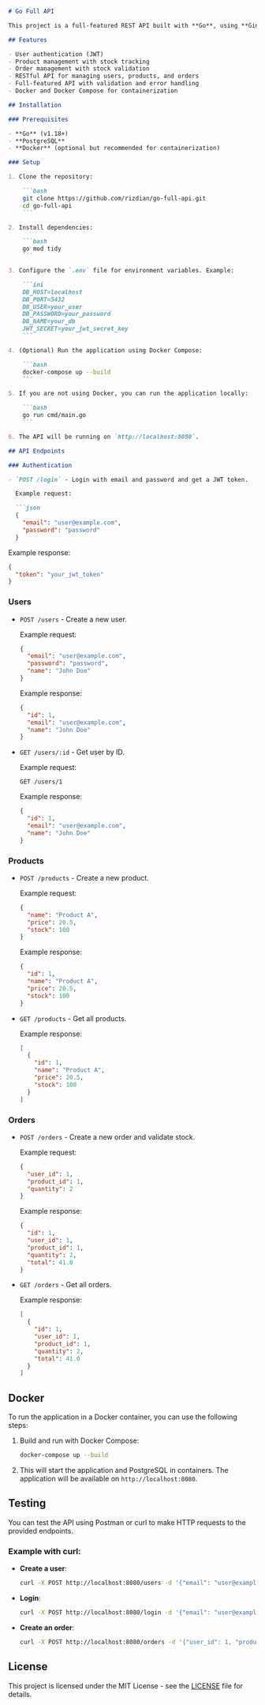 ```markdown
# Go Full API

This project is a full-featured REST API built with **Go**, using **Gin** as the web framework, **GORM** for ORM, **PostgreSQL** as the database, and **Docker** for containerization. It demonstrates the implementation of CRUD operations, authentication, product ordering with stock validation, and error handling.

## Features

- User authentication (JWT)
- Product management with stock tracking
- Order management with stock validation
- RESTful API for managing users, products, and orders
- Full-featured API with validation and error handling
- Docker and Docker Compose for containerization

## Installation

### Prerequisites

- **Go** (v1.18+)
- **PostgreSQL**
- **Docker** (optional but recommended for containerization)

### Setup

1. Clone the repository:

    ```bash
    git clone https://github.com/rizdian/go-full-api.git
    cd go-full-api
    ```

2. Install dependencies:

    ```bash
    go mod tidy
    ```

3. Configure the `.env` file for environment variables. Example:

    ```ini
    DB_HOST=localhost
    DB_PORT=5432
    DB_USER=your_user
    DB_PASSWORD=your_password
    DB_NAME=your_db
    JWT_SECRET=your_jwt_secret_key
    ```

4. (Optional) Run the application using Docker Compose:

    ```bash
    docker-compose up --build
    ```

5. If you are not using Docker, you can run the application locally:

    ```bash
    go run cmd/main.go
    ```

6. The API will be running on `http://localhost:8080`.

## API Endpoints

### Authentication

- `POST /login` - Login with email and password and get a JWT token.

  Example request:

  ```json
  {
    "email": "user@example.com",
    "password": "password"
  }
  ```

  Example response:

  ```json
  {
    "token": "your_jwt_token"
  }
  ```

### Users

- `POST /users` - Create a new user.

  Example request:

  ```json
  {
    "email": "user@example.com",
    "password": "password",
    "name": "John Doe"
  }
  ```

  Example response:

  ```json
  {
    "id": 1,
    "email": "user@example.com",
    "name": "John Doe"
  }
  ```

- `GET /users/:id` - Get user by ID.

  Example request:

  ```http
  GET /users/1
  ```

  Example response:

  ```json
  {
    "id": 1,
    "email": "user@example.com",
    "name": "John Doe"
  }
  ```

### Products

- `POST /products` - Create a new product.

  Example request:

  ```json
  {
    "name": "Product A",
    "price": 20.5,
    "stock": 100
  }
  ```

  Example response:

  ```json
  {
    "id": 1,
    "name": "Product A",
    "price": 20.5,
    "stock": 100
  }
  ```

- `GET /products` - Get all products.

  Example response:

  ```json
  [
    {
      "id": 1,
      "name": "Product A",
      "price": 20.5,
      "stock": 100
    }
  ]
  ```

### Orders

- `POST /orders` - Create a new order and validate stock.

  Example request:

  ```json
  {
    "user_id": 1,
    "product_id": 1,
    "quantity": 2
  }
  ```

  Example response:

  ```json
  {
    "id": 1,
    "user_id": 1,
    "product_id": 1,
    "quantity": 2,
    "total": 41.0
  }
  ```

- `GET /orders` - Get all orders.

  Example response:

  ```json
  [
    {
      "id": 1,
      "user_id": 1,
      "product_id": 1,
      "quantity": 2,
      "total": 41.0
    }
  ]
  ```

## Docker

To run the application in a Docker container, you can use the following steps:

1. Build and run with Docker Compose:

    ```bash
    docker-compose up --build
    ```

2. This will start the application and PostgreSQL in containers. The application will be available on `http://localhost:8080`.

## Testing

You can test the API using Postman or curl to make HTTP requests to the provided endpoints.

### Example with curl:

- **Create a user**:

    ```bash
    curl -X POST http://localhost:8080/users -d '{"email": "user@example.com", "password": "password", "name": "John Doe"}' -H "Content-Type: application/json"
    ```

- **Login**:

    ```bash
    curl -X POST http://localhost:8080/login -d '{"email": "user@example.com", "password": "password"}' -H "Content-Type: application/json"
    ```

- **Create an order**:

    ```bash
    curl -X POST http://localhost:8080/orders -d '{"user_id": 1, "product_id": 1, "quantity": 2}' -H "Content-Type: application/json" -H "Authorization: Bearer <your_jwt_token>"
    ```

## License

This project is licensed under the MIT License - see the [LICENSE](LICENSE) file for details.
```
